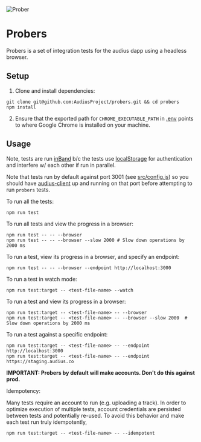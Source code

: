 ![Prober](https://user-images.githubusercontent.com/2731362/61009053-44363a00-a326-11e9-8bde-c16901b9932b.png "Prober")

# Probers

Probers is a set of integration tests for the audius dapp using a headless browser.

## Setup
1. Clone and install dependencies:
```
git clone git@github.com:AudiusProject/probers.git && cd probers
npm install
```
2. Ensure that the exported path for `CHROME_EXECUTABLE_PATH` in [.env](.env) points to where Google Chrome is installed on your machine.

## Usage
Note, tests are run [inBand](https://jestjs.io/docs/en/cli#runinband) b/c the tests use [localStorage](https://developer.mozilla.org/en-US/docs/Web/API/Window/localStorage) for authentication and interfere w/ each other if run in parallel.

Note that tests run by default against port 3001 (see [src/config.js](src/config.js)) so you should have [audius-client](https://github.com/AudiusProject/audius-client) up and running on that port before attempting to run `probers` tests.

To run all the tests:
```
npm run test
```

To run all tests and view the progress in a browser:
```
npm run test -- -- --browser
npm run test -- -- --browser --slow 2000 # Slow down operations by 2000 ms
```

To run a test, view its progress in a browser, and specify an endpoint:
```
npm run test -- -- --browser --endpoint http://localhost:3000
```

To run a test in watch mode:
```
npm run test:target -- <test-file-name> --watch
```

To run a test and view its progress in a browser:
```
npm run test:target -- <test-file-name> -- --browser
npm run test:target -- <test-file-name> -- --browser --slow 2000  # Slow down operations by 2000 ms
```

To run a test against a specific endpoint:
```
npm run test:target -- <test-file-name> -- --endpoint http://localhost:3000
npm run test:target -- <test-file-name> -- --endpoint https://staging.audius.co
```

**IMPORTANT: Probers by default will make accounts. Don't do this against prod.**

Idempotency:

Many tests require an account to run (e.g. uploading a track). In order to optimize execution of multiple tests, account credentials are persisted between tests and potentially re-used. To avoid this behavior and make each test run truly idempotently,
```
npm run test:target -- <test-file-name> -- --idempotent
```
